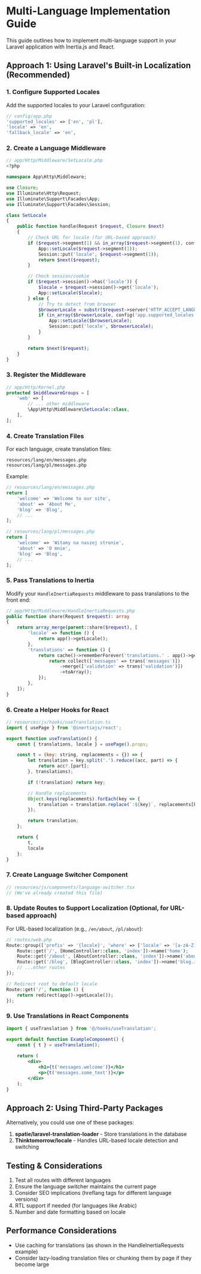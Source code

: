 # Multi-Language Implementation Guide

This guide outlines how to implement multi-language support in your Laravel application with Inertia.js and React.

## Approach 1: Using Laravel's Built-in Localization (Recommended)

### 1. Configure Supported Locales

Add the supported locales to your Laravel configuration:

```php
// config/app.php
'supported_locales' => ['en', 'pl'],
'locale' => 'en',
'fallback_locale' => 'en',
```

### 2. Create a Language Middleware

```php
// app/Http/Middleware/SetLocale.php
<?php

namespace App\Http\Middleware;

use Closure;
use Illuminate\Http\Request;
use Illuminate\Support\Facades\App;
use Illuminate\Support\Facades\Session;

class SetLocale
{
    public function handle(Request $request, Closure $next)
    {
        // Check URL for locale (for URL-based approach)
        if ($request->segment(1) && in_array($request->segment(1), config('app.supported_locales'))) {
            App::setLocale($request->segment(1));
            Session::put('locale', $request->segment(1));
            return $next($request);
        }

        // Check session/cookie
        if ($request->session()->has('locale')) {
            $locale = $request->session()->get('locale');
            App::setLocale($locale);
        } else {
            // Try to detect from browser
            $browserLocale = substr($request->server('HTTP_ACCEPT_LANGUAGE'), 0, 2);
            if (in_array($browserLocale, config('app.supported_locales'))) {
                App::setLocale($browserLocale);
                Session::put('locale', $browserLocale);
            }
        }

        return $next($request);
    }
}
```

### 3. Register the Middleware

```php
// app/Http/Kernel.php
protected $middlewareGroups = [
    'web' => [
        // ... other middleware
        \App\Http\Middleware\SetLocale::class,
    ],
];
```

### 4. Create Translation Files

For each language, create translation files:

```
resources/lang/en/messages.php
resources/lang/pl/messages.php
```

Example:
```php
// resources/lang/en/messages.php
return [
    'welcome' => 'Welcome to our site',
    'about' => 'About Me',
    'blog' => 'Blog',
    // ...
];

// resources/lang/pl/messages.php
return [
    'welcome' => 'Witamy na naszej stronie',
    'about' => 'O mnie',
    'blog' => 'Blog',
    // ...
];
```

### 5. Pass Translations to Inertia

Modify your `HandleInertiaRequests` middleware to pass translations to the front end:

```php
// app/Http/Middleware/HandleInertiaRequests.php
public function share(Request $request): array
{
    return array_merge(parent::share($request), [
        'locale' => function () {
            return app()->getLocale();
        },
        'translations' => function () {
            return cache()->rememberForever('translations.' . app()->getLocale(), function () {
                return collect(['messages' => trans('messages')])
                    ->merge(['validation' => trans('validation')])
                    ->toArray();
            });
        },
    ]);
}
```

### 6. Create a Helper Hooks for React

```jsx
// resources/js/hooks/useTranslation.ts
import { usePage } from '@inertiajs/react';

export function useTranslation() {
    const { translations, locale } = usePage().props;

    const t = (key: string, replacements = {}) => {
        let translation = key.split('.').reduce((acc, part) => {
            return acc?.[part];
        }, translations);

        if (!translation) return key;

        // Handle replacements
        Object.keys(replacements).forEach(key => {
            translation = translation.replace(`:${key}`, replacements[key]);
        });

        return translation;
    };

    return {
        t,
        locale
    };
}
```

### 7. Create Language Switcher Component

```jsx
// resources/js/components/language-switcher.tsx
// (We've already created this file)
```

### 8. Update Routes to Support Localization (Optional, for URL-based approach)

For URL-based localization (e.g., `/en/about`, `/pl/about`):

```php
// routes/web.php
Route::group(['prefix' => '{locale}', 'where' => ['locale' => '[a-zA-Z]{2}'], 'middleware' => 'web'], function () {
    Route::get('/', [HomeController::class, 'index'])->name('home');
    Route::get('/about', [AboutController::class, 'index'])->name('about');
    Route::get('/blog', [BlogController::class, 'index'])->name('blog.index');
    // ...other routes
});

// Redirect root to default locale
Route::get('/', function () {
    return redirect(app()->getLocale());
});
```

### 9. Use Translations in React Components

```jsx
import { useTranslation } from '@/hooks/useTranslation';

export default function ExampleComponent() {
    const { t } = useTranslation();
    
    return (
        <div>
            <h1>{t('messages.welcome')}</h1>
            <p>{t('messages.some_text')}</p>
        </div>
    );
}
```

## Approach 2: Using Third-Party Packages

Alternatively, you could use one of these packages:

1. **spatie/laravel-translation-loader** - Store translations in the database
2. **Thinktomorrow/locale** - Handles URL-based locale detection and switching

## Testing & Considerations

1. Test all routes with different languages
2. Ensure the language switcher maintains the current page
3. Consider SEO implications (hreflang tags for different language versions)
4. RTL support if needed (for languages like Arabic)
5. Number and date formatting based on locale

## Performance Considerations

- Use caching for translations (as shown in the HandleInertiaRequests example)
- Consider lazy-loading translation files or chunking them by page if they become large 